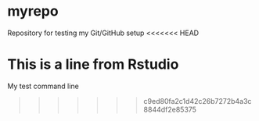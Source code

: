 # myrepo
Repository for testing my Git/GitHub setup
<<<<<<< HEAD

This is a line from Rstudio
=======
My test command line
>>>>>>> c9ed80fa2c1d42c26b7272b4a3c8844df2e85375

